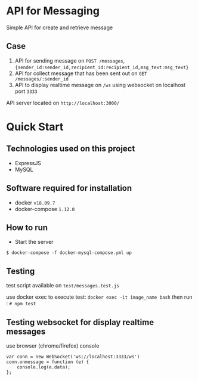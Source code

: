 # API for Messaging
Simple API for create and retrieve message

## Case
1. API for sending message on ```POST /messages```,  ```{sender_id:sender_id,recipient_id:recipient_id,msg_text:msg_text}```
2. API for collect message that has been sent out on ```GET /messages/:sender_id``` 
3. API to display realtime message on ```/ws``` using websocket on localhost port ```3333```

API server located on ```http://localhost:3000/```

# Quick Start

## Technologies used on this project
* ExpressJS
* MySQL

## Software required for installation
* docker ```v18.09.7```
* docker-compose ```1.12.0```

## How to run
* Start the server
```
$ docker-compose -f docker-mysql-compose.yml up
```


## Testing 
test script available on ```test/messages.test.js```

use docker exec to execute test:
```docker exec -it image_name bash```
then run :
```# npm test```

## Testing websocket for display realtime messages

use browser (chrome/firefox) console
```
var conn = new WebSocket('ws://localhost:3333/ws')
conn.onmessage = function (e) {
    console.log(e.data);
};
```
